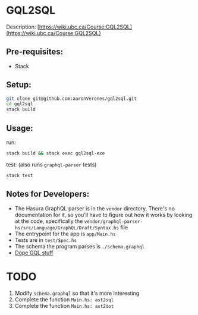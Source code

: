 # GQL2SQL

Description: [https://wiki.ubc.ca/Course:GQL2SQL](https://wiki.ubc.ca/Course:GQL2SQL)

## Pre-requisites:
- Stack

## Setup:

```bash
git clone git@github.com:aaronVerones/gql2sql.git
cd gql2sql
stack build
```

## Usage:

run:
```bash
stack build && stack exec gql2sql-exe
```

test: (also runs `graphql-parser` tests)
```bash
stack test
```



## Notes for Developers:

- The Hasura GraphQL parser is in the `vendor` directory. There's no documentation for it, so you'll have to figure out how it works by looking at the code, specifically the `vendor/graphql-parser-hs/src/Language/GraphQL/Draft/Syntax.hs` file
- The entrypoint for the app is `app/Main.hs`
- Tests are in `test/Spec.hs`
- The schema the program parses is `./schema.graphql`
- [Dope GQL stuff](https://raw.githubusercontent.com/sogko/graphql-shorthand-notation-cheat-sheet/master/graphql-shorthand-notation-cheat-sheet.png)

# TODO

1. Modify `schema.graphql` so that it's more interesting
2. Complete the function `Main.hs: ast2sql`
3. Complete the function `Main.hs: ast2dot`
